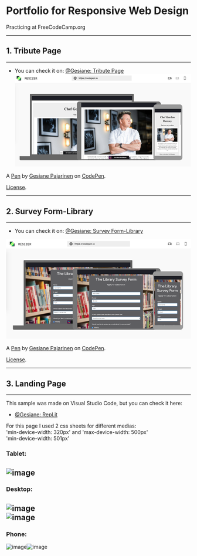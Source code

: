 # Portfolio for Responsive Web Design    
Practicing at FreeCodeCamp.org
***
## 1. Tribute Page 
------------------

- You can check it on: [@Gesiane: Tribute Page](https://codepen.io/Gesiane/full/povYbYw)   
![image](https://github.com/GePajarinen/FCC-ResponsiveWebDesign/blob/master/Build%20a%20Tribute%20Page/tribute.png?raw=true)   


A [Pen](https://codepen.io/Gesiane/pen/povYbYw) by [Gesiane Pajarinen](https://codepen.io/Gesiane) on [CodePen](https://codepen.io).

[License](https://codepen.io/Gesiane/pen/povYbYw/license).

***
## 2. Survey Form-Library
------------------------
- You can check it on: [@Gesiane: Survey Form-Library](https://codepen.io/Gesiane/full/OJPevNz)   
 
 ![image](https://github.com/GePajarinen/FCC-ResponsiveWebDesign/blob/master/Build%20a%20Survey%20Form/Survey%20Form.png?raw=true)

A [Pen](https://codepen.io/Gesiane/pen/OJPevNz) by [Gesiane Pajarinen](https://codepen.io/Gesiane) on [CodePen](https://codepen.io).

[License](https://codepen.io/Gesiane/pen/OJPevNz/license).

***
## 3. Landing Page
------------------------
This sample was made on Visual Studio Code, but you can check it here:   
- [@Gesiane: Repl.it](https://candies--gesiane.repl.co/)   

For this page I used 2 css sheets for different medias:    
'min-device-width: 320px' and 'max-device-width: 500px'    
'min-device-width: 501px'   

### Tablet:   
![image](https://github.com/GePajarinen/Responsive-Web-Design/blob/master/Landing%20Page/pad.jpg?raw=true)   
---   

### Desktop:   
![image](https://github.com/GePajarinen/Responsive-Web-Design/blob/master/Landing%20Page/Dt1.png?raw=true)  
![image](https://github.com/GePajarinen/Responsive-Web-Design/blob/master/Landing%20Page/Dt2.png?raw=true)
---   

### Phone:   
![image](https://github.com/GePajarinen/Responsive-Web-Design/blob/master/Landing%20Page/mob1.png?raw=true)![image](https://github.com/GePajarinen/Responsive-Web-Design/blob/master/Landing%20Page/mob2.png?raw=true)  
